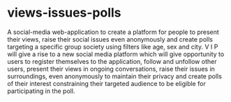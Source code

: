 # views-issues-polls
A social-media web-application to create a platform for people to present their views, raise their social issues even anonymously and create polls targeting a specific group society using filters like age, sex and city. V I P will give a rise to a new social media platform which will give opportunity to users to register themselves to the application, follow and unfollow other users, present their views in ongoing conversations, raise their issues in surroundings, even anonymously to maintain their privacy and create polls of their interest constraining their targeted audience to be eligible for participating in the poll.
